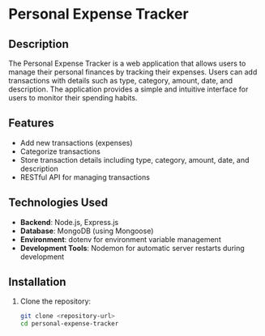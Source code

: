 
# Personal Expense Tracker

## Description

The Personal Expense Tracker is a web application that allows users to manage their personal finances by tracking their expenses. Users can add transactions with details such as type, category, amount, date, and description. The application provides a simple and intuitive interface for users to monitor their spending habits.

## Features

- Add new transactions (expenses)
- Categorize transactions
- Store transaction details including type, category, amount, date, and description
- RESTful API for managing transactions

## Technologies Used

- **Backend**: Node.js, Express.js
- **Database**: MongoDB (using Mongoose)
- **Environment**: dotenv for environment variable management
- **Development Tools**: Nodemon for automatic server restarts during development

## Installation

1. Clone the repository:
   ```bash
   git clone <repository-url>
   cd personal-expense-tracker
